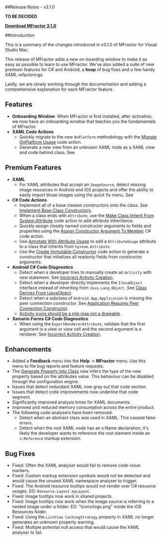 
##Release Notes - v3.1.0

**TO BE DECIDED**

**[Download MFractor 3.1.0](http://addins.mfractor.com/releases/3.01.00/MFractor.MFractor_3.01.00.mpack)**

##Introduction

This is a summary of the changes introduced in v3.1.0 of MFractor for Visual Studio Mac.

This release of MFractor adds a new on-boarding window to make it as easy as possible to learn to use MFractor. We've also added a suite of new premium features for C# and Android, a **heap** of bug fixes and a few handy XAML refactorings.

Lastly, we are slowly working through the documentation and adding a comprehensive explanation for each MFractor feature.

## Features

 - **Onboarding Window**: When MFractor is first installed, after activation, we now have an onboarding window that teaches you the fundamentals of MFractor.
 - **XAML Code Actions**
    - Quickly migrate to the new `OnPlatform` methodology with the [Migrate OnPlatform Usage](/code-actions/xaml/refactor/#migrate-onplatform-usage) code action.
    - Generate a new view from an unknown XAML node as a XAML view and code behind class. See

## Premium Features

- **XAML**
    - For XAML attributes that accept an `ImageSource`, detect missing image resources in Android and iOS projects and offer the ability to easily import those images using the quick fix menu. See
- **C# Code Actions**
    - Implement all of a base classes constructors onto the class. See [Implement Base Class Constructors](/code-actions/csharp/#implement-base-class-constructors).
    - When a class ends with `Attribute`, use the [Make Class Inherit From System.Attribute](/code-actions/csharp/#make-class-inherit-from-systemattribute) code action to add attribute inheritance.
    - Quickly assign closely named constructor arguments to fields and properties using the [Assign Constructor Argument To Member](/code-actions/csharp/#assign-constructor-argument-to-member) C# code action.
    - Use [Annotate With Attribute Usage](/code-actions/csharp/#annotate-with-attribute-usage) to add a `AttributeUsage` attribute to a class that inherits from `System.Attribute`.
    - Use the [Create Immutable Constructor](/code-actions/csharp/#create-immutable-constructor) code action to generate a constructor that initializes all readonly fields from constructor arguments.
- **Android C# Code Diagnostics**
    - Detect when a developer tries to manually create an `Activity` with new statement. See [Incorrect Activity Creation](/code-analysis/csharp/android/#incorrect-activity-creation).
    - Detect when a developer directly implements the `IJavaObject` interface instead of inheriting from `Java.Lang.Object`. See [Class Derives From IJavaObject](/code-analysis/csharp/android#class-derives-from-ijavaobject).
    - Detect when a subclass of `Android.App.Application` is missing the peer connection constructor. See [Application Requires Peer Connection Constructor](/code-analysis/csharp/android/#application-requires-peer-connection-constructor).
    - [Activity icons should be a mip map not a drawable](/code-analysis/csharp/android/#activity-icon-should-be-mip-map).
- **Xamarin.Forms C# Code Diagnostics**
    - When using the `ExportRendererAttribute`, validate that the first argument is a view or view cell and the second argument is a renderer. See [Incorrect Activity Creation](/code-analysis/csharp/xamarin-forms/#validate-exportrendererattribute-usages).

## Enhancements

 - Added a **Feedback** menu into the **Help** -> **MFractor** menu. Use this menu to file bug reports and feature requests.
 - The [Generate Property Into Class](/code-actions/xaml/fix/#generate-property-into-class) now infers the type of the new property based on the attributes value. This behaviour can be disabled through the configuration engine.
 - Issues that detect redundant XAML now gray out that code section.
 - Issues that detect code improvements now underline that code segment.
 - Significantly improved analysis times for XAML documents.
 - Improved and reduced memory consumption across the entire product.
 - The following code analysers have been removed:
    - Detect when an abstract class was used in XAML. This caused false errors.
    - Detect when the root XAML node has an x:Name declaration; it's likely the developer wants to reference the root element inside an `x:Reference` markup extension.

## Bug Fixes

 - Fixed: Often the XAML analyser would fail to remove code-issue markers.
 - Fixed: Custom markup extension symbols would not be detected and would cause the unused XAML namespace analyser to trigger.
 - Fixed: The Android resource tooltips would not render over C# resource usages. EG: `Resource.Layout.myLayout`.
 - Fixed: Image tooltips now work in shared projects.
 - Fixed: Image tooltips now work when the image source is referring to a nested image under a folder. EG: "Icons/logo.png" inside the iOS Resources folder.
 - Fixed: Using the `ListView CachingStrategy` property in XAML no longer generates an unknown property warning.
 - Fixed: Multiple potential null access that would cause the XAML analyser to fail.
